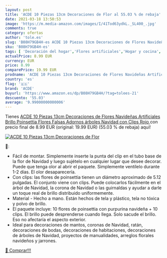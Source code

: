 ```yaml
---
layout: post
title: 'ACDE 10 Piezas 13cm Decoraciones de Flor al 55.03 % de rebaja'
date: 2021-03-18 13:50:53
image: 'https://m.media-amazon.com/images/I/41Tod63ydkL._SL400_.jpg'
comments: true
category: ofertas
author: 'tole.es'
slug: 'B08H79GB4H-es ACDE 10 Piezas 13cm Decoraciones de Flores Navideñas...'
sku: 'B08H79GB4H-es'
tags: [ 'Decoración del hogar','Flores artificiales','Hogar y cocina','Plantas y flores artificiales','acde','navidad', ]
actualPrice: 8.99 EUR
currency: EUR
price: 8.99
comparePrice: 19.99 EUR
prodname: 'ACDE 10 Piezas 13cm Decoraciones de Flores Navideñas Artificiales Brillo Poinsettia Flores Falsas Adornos árboles Navidad con Clips  Rojo '
country: 'es'
flag: '🇪🇸'
brand: 'ACDE'
buyurl: 'https://www.amazon.es/dp/B08H79GB4H/?tag=tolees-21'
descuento: '55.03'
average: '9.99000000000006'
---
```


Tienes [ACDE 10 Piezas 13cm Decoraciones de Flores Navideñas Artificiales Brillo Poinsettia Flores Falsas Adornos árboles Navidad con Clips  Rojo ](https://www.amazon.es/dp/B08H79GB4H/?tag=tolees-21) con precio final de  8.99 EUR (original: 19.99 EUR) (55.03 %  de rebaja) aqui!

[![ACDE 10 Piezas 13cm Decoraciones de Flor](https://m.media-amazon.com/images/I/41Tod63ydkL._SL400_.jpg)](https://www.amazon.es/dp/B08H79GB4H/?tag=tolees-21)

🔎:

- Fácil de montar. Simplemente inserte la punta del clip en el tubo base de la flor de Navidad y luego sujételo en cualquier lugar que desee decorar. Puede que tenga olor al abrir el paquete. Simplemente ventílelo durante 1-2 días. El olor desaparecería.
- Con clips: las flores de poinsettia tienen un diámetro aproximado de 5.12 pulgadas. El conjunto viene con clips. Puede colocarlos fácilmente en el árbol de Navidad, la corona de Navidad o las guirnaldas y ayudar a darle un toque real de brillo distribuido uniformemente.
- Material - Hecho a mano. Están hechos de tela y plástico, tela no tóxica y polvo de brillo.
- El paquete incluye: 10 flores de poinsettia con purpurina navideña + 10 clips. El brillo puede desprenderse cuando llega. Solo sacude el brillo. Eso no afectaría el aspecto exterior.
- Ideal para decoraciones de mantos, coronas de Navidad, ratán, decoraciones de bodas, decoraciones de habitaciones, decoraciones de árboles de Navidad, proyectos de manualidades, arreglos florales navideños y jarrones.

[🛒 Comprar!!!](https://www.amazon.es/dp/B08H79GB4H/?tag=tolees-21)
